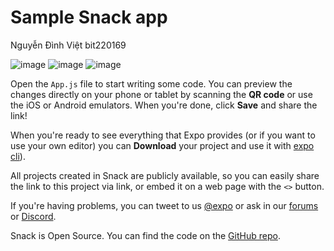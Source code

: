 # Sample Snack app
Nguyễn Đình Việt bit220169


![image](https://github.com/user-attachments/assets/7d6ec40d-3710-42e7-80df-19ccec2bfe74)
![image](https://github.com/user-attachments/assets/b46e70b2-3ced-42e3-a256-d997e0f423b7)
![image](https://github.com/user-attachments/assets/67320f0b-dd62-4cff-9092-b26276ec3afe)

Open the `App.js` file to start writing some code. You can preview the changes directly on your phone or tablet by scanning the **QR code** or use the iOS or Android emulators. When you're done, click **Save** and share the link!

When you're ready to see everything that Expo provides (or if you want to use your own editor) you can **Download** your project and use it with [expo cli](https://docs.expo.dev/get-started/installation/#expo-cli)).

All projects created in Snack are publicly available, so you can easily share the link to this project via link, or embed it on a web page with the `<>` button.

If you're having problems, you can tweet to us [@expo](https://twitter.com/expo) or ask in our [forums](https://forums.expo.dev/c/expo-dev-tools/61) or [Discord](https://chat.expo.dev/).

Snack is Open Source. You can find the code on the [GitHub repo](https://github.com/expo/snack).
